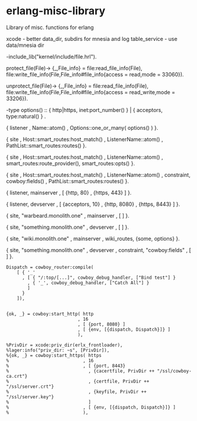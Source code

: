 erlang-misc-library
===================

Library of misc. functions for erlang




xcode - better data_dir, subdirs for mnesia and log
table_service - use data/mnesia dir


-include_lib("kernel/include/file.hrl").

protect_file(File)-> 
    {_,File_info} = file:read_file_info(File),
    file:write_file_info(File,File_info#file_info{access = read,mode = 33060}).

unprotect_file(File)->
    {_,File_info} = file:read_file_info(File),
    file:write_file_info(File,File_info#file_info{access = read_write,mode = 33206}).

    
    
    
    
-type options() :: { http|https, inet:port_number() }
                 | { acceptors, type:natural() }
                 .
                 
{ listener
, Name::atom()
, Options::one_or_many( options() )
}.

{ site
, Host::smart_routes:host_match()
, ListenerName::atom()
, PathList::smart_routes:routes()
}.

{ site
, Host::smart_routes:host_match()
, ListenerName::atom()
, smart_routes:route_provider(), smart_routes:opts()
}.

{ site
, Host::smart_routes:host_match()
, ListenerName::atom()
, constraint, cowboy:fields()
, PathList::smart_routes:routes()
}.



{ listener, mainserver
, [ {http, 80}
  , {https, 443}
  ]
}.

{ listener, devserver
, [ {acceptors, 10}
  , {http, 8080}
  , {https, 8443}
  ]
}.



{ site, "warbeard.monolith.one"
, mainserver
, [
  ]
}.


{ site, "something.monolith.one"
, devserver
, [
  ]
}.

{ site, "wiki.monolith.one"
, mainserver
, wiki_routes, {some, options}
}.

{ site, "something.monolith.one"
, devserver
, constraint, "cowboy:fields"
, [
  ]
}.


    Dispatch = cowboy_router:compile(
        [ { '_'
          , [ { "/:top/[...]", cowboy_debug_handler, ["Bind test"] }
            , { '_', cowboy_debug_handler, ["Catch All"] }
            ]
          }
        ]),
    

    {ok, _} = cowboy:start_http( http
                               , 16
                               , [ {port, 8080} ]
                               , [ {env, [{dispatch, Dispatch}]} ]
                               ),
    
    %PrivDir = xcode:priv_dir(erlx_frontloader),
    %lager:info("priv_dir: ~s", [PrivDir]),
    %{ok, _} = cowboy:start_https( https
    %                            , 16
    %                            , [ {port, 8443}
    %                              , {cacertfile, PrivDir ++ "/ssl/cowboy-ca.crt"}
    %                              , {certfile, PrivDir ++ "/ssl/server.crt"}
    %                              , {keyfile, PrivDir ++ "/ssl/server.key"}
    %                              ]
    %                            , [ {env, [{dispatch, Dispatch}]} ]
    %                            ),
    

